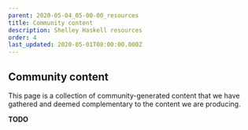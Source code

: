 ```yaml
---
parent: 2020-05-04_05-00-00_resources
title: Community content
description: Shelley Haskell resources
order: 4
last_updated: 2020-05-01T08:00:00.000Z
---
```

## Community content

<!--StartFragment-->

This page is a collection of community-generated content that we have gathered and deemed complementary to the content we are producing.

<!--EndFragment-->

**TODO**